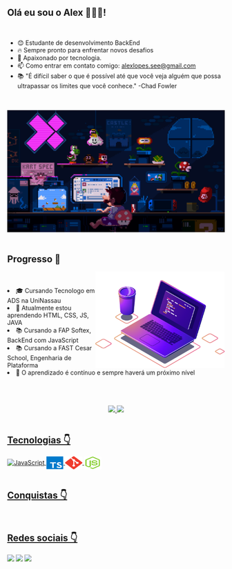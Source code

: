 ## Olá eu sou o Alex 🧑🏻‍💻!
<br>

- 😊 Estudante de desenvolvimento BackEnd
- 🔥 Sempre pronto para enfrentar novos desafios
- 💬 Apaixonado por tecnologia.
- 📫 Como entrar em contato comigo: alexlopes.see@gmail.com
- 📚 "É difícil saber o que é possível até que você veja alguém que possa ultrapassar os limites que você conhece." -Chad Fowler

<br><br>
![c633c20ede82f0e0ced7d570dbe3a1f3](https://raw.githubusercontent.com/alexklenio/alexklenio/main/138322189-2db8df52-9dcb-40a0-88a8-c365466bd33d.gif)
<br><br>

## Progresso 🚀
<img align="right" src="https://raw.githubusercontent.com/alexklenio/alexklenio/main/computer-illustration.png" width="300"/>
<br><br>
<li> 🎓 Cursando Tecnologo em ADS na UniNassau</li>
<li> 🌱 Atualmente estou aprendendo HTML, CSS, JS, JAVA
<li> 📚 Cursando a FAP Softex, BackEnd com JavaScript</li>
<li> 📚 Cursando a FAST Cesar School, Engenharia de Plataforma</li>
<li> 🎯 O aprendizado é contínuo e sempre haverá um próximo nível</li>
<br><br><br>
<br>
<div align="center">
  <a href="https://github.com/alexklenio">
  <img height="180em" src="https://github-readme-stats.vercel.app/api?username=alexklenio&show_icons=true&theme=vue-dark&include_all_commits=true&count_private=true"/>
  <img height="180em" src="https://github-readme-stats.vercel.app/api/top-langs/?username=alexklenio&layout=compact&langs_count=7&theme=vue-dark"/>
</div>
<br>
    
## Tecnologias 👇

<div align="left>
    <img align="center" height="30" width="40" alt="Java" src="https://cdn.jsdelivr.net/gh/devicons/devicon/icons/java/java-original.svg">
     <img align="center" height="30" width="40" alt="JavaScript" src="https://cdn.jsdelivr.net/gh/devicons/devicon/icons/javascript/javascript-original.svg">
	<img align="center" height="30" width="40" alt="TypeScript" src="https://raw.githubusercontent.com/devicons/devicon/master/icons/typescript/typescript-plain.svg">
    <img align="center" height="30" width="40" alt="NodeJS" src="https://raw.githubusercontent.com/alexklenio/alexklenio/e2c127478c7d7ca662272c21b6bddf4ead2c22f6/GIT.svg">
    <img align="center" height="30" width="40" alt="GitHub" src="https://raw.githubusercontent.com/alexklenio/alexklenio/61a8caa505016216a5698dfefe42a20ea5285efd/NODE.svg">
  </div>
<br>

## Conquistas 👇

<div align="left>
    <img align="center" height="30" width="40" alt="ScrumMaster" src="https://hermes.dio.me/tracks/ce836317-7430-419d-850e-9d113e607b2e.png">
    
  </div>
<br>

 ## Redes sociais 👇
<div align="left"> 
  <a href="https://br.linkedin.com/in/alex-lopes-02294b22" target="_blank"><img src="https://img.shields.io/badge/-LinkedIn-%230077B5?style=for-the-badge&logo=linkedin&logoColor=white"></a>
  <a href = "mailto:alexlopes.see@gmail.com" target="_blank"><img src="https://img.shields.io/badge/-Gmail-%23333?style=for-the-badge&logo=gmail&logoColor=white"></a>
  <a href="https://instagram.com/lopes.1986" target="_blank"><img src="https://img.shields.io/badge/-Instagram-%23E4405F?style=for-the-badge&logo=instagram&logoColor=white"></a>
</div>
